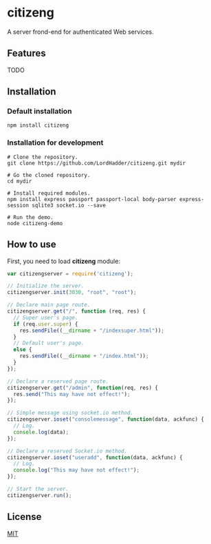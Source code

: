 # citizeng

A server frond-end for authenticated Web services. 

## Features

TODO

## Installation

### Default installation

```
npm install citizeng
```

### Installation for development

```
# Clone the repository.
git clone https://github.com/LordHadder/citizeng.git mydir

# Go the cloned repository.
cd mydir

# Install required modules.
npm install express passport passport-local body-parser express-session sqlite3 socket.io --save

# Run the demo.
node citizeng-demo
```

## How to use

First, you need to load **citizeng** module:

```JavaScript
var citizengserver = require('citizeng');
```

```JavaScript
// Initialize the server.
citizengserver.init(3030, "root", "root");
```

```JavaScript
// Declare main page route.
citizengserver.get("/", function (req, res) {
  // Super user's page.
  if (req.user.super) {
    res.sendFile((__dirname + "/indexsuper.html"));
  }
  // Default user's page.
  else {
    res.sendFile((__dirname + "/index.html"));
  }
});
```

```JavaScript
// Declare a reserved page route.
citizengserver.get("/admin", function(req, res) {
  res.send("This may have not effect!");
});
```

```JavaScript
// Simple message using socket.io method.
citizengserver.ioset("consolemessage", function(data, ackfunc) {
  // Log.
  console.log(data);
});
```

```JavaScript
// Declare a reserved Socket.io method.
citizengserver.ioset("useradd", function(data, ackfunc) {
  // Log.
  console.log("This may have not effect!");
});
```

```JavaScript
// Start the server.
citizengserver.run();
```

## License

[MIT](https://github.com/socketio/socket.io/blob/master/LICENSE)
